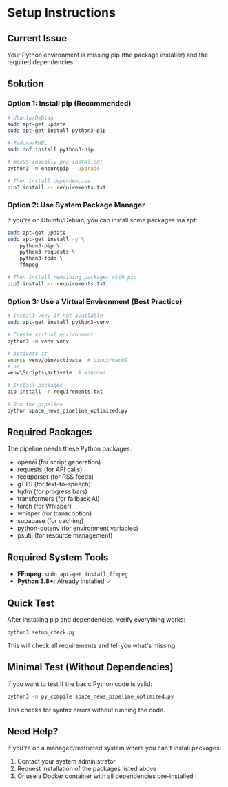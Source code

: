 # Setup Instructions

## Current Issue

Your Python environment is missing pip (the package installer) and the required dependencies.

## Solution

### Option 1: Install pip (Recommended)

```bash
# Ubuntu/Debian
sudo apt-get update
sudo apt-get install python3-pip

# Fedora/RHEL
sudo dnf install python3-pip

# macOS (usually pre-installed)
python3 -m ensurepip --upgrade

# Then install dependencies
pip3 install -r requirements.txt
```

### Option 2: Use System Package Manager

If you're on Ubuntu/Debian, you can install some packages via apt:

```bash
sudo apt-get update
sudo apt-get install -y \
    python3-pip \
    python3-requests \
    python3-tqdm \
    ffmpeg

# Then install remaining packages with pip
pip3 install -r requirements.txt
```

### Option 3: Use a Virtual Environment (Best Practice)

```bash
# Install venv if not available
sudo apt-get install python3-venv

# Create virtual environment
python3 -m venv venv

# Activate it
source venv/bin/activate  # Linux/macOS
# or
venv\Scripts\activate  # Windows

# Install packages
pip install -r requirements.txt

# Run the pipeline
python space_news_pipeline_optimized.py
```

## Required Packages

The pipeline needs these Python packages:
- openai (for script generation)
- requests (for API calls)
- feedparser (for RSS feeds)
- gTTS (for text-to-speech)
- tqdm (for progress bars)
- transformers (for fallback AI)
- torch (for Whisper)
- whisper (for transcription)
- supabase (for caching)
- python-dotenv (for environment variables)
- psutil (for resource management)

## Required System Tools

- **FFmpeg**: `sudo apt-get install ffmpeg`
- **Python 3.8+**: Already installed ✓

## Quick Test

After installing pip and dependencies, verify everything works:

```bash
python3 setup_check.py
```

This will check all requirements and tell you what's missing.

## Minimal Test (Without Dependencies)

If you want to test if the basic Python code is valid:

```bash
python3 -m py_compile space_news_pipeline_optimized.py
```

This checks for syntax errors without running the code.

## Need Help?

If you're on a managed/restricted system where you can't install packages:
1. Contact your system administrator
2. Request installation of the packages listed above
3. Or use a Docker container with all dependencies pre-installed
